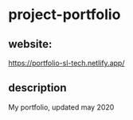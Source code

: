 # project-portfolio
## website: 
https://portfolio-sl-tech.netlify.app/
## description
My portfolio, updated may 2020 
